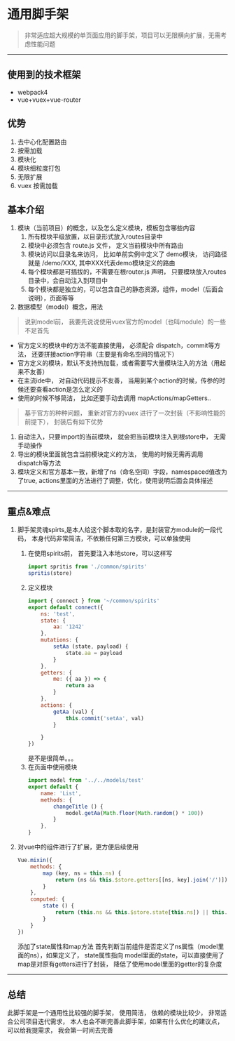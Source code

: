 通用脚手架
=======================
>非常适应超大规模的单页面应用的脚手架，项目可以无限横向扩展，无需考虑性能问题 
--------------------------
使用到的技术框架
-----------------------
* webpack4
* vue+vuex+vue-router

优势
-----------------------
1. 去中心化配置路由
2. 按需加载
3. 模块化
4. 模块细粒度打包
5. 无限扩展
6. vuex 按需加载

基本介绍
-----------------------
1. 模块（当前项目）的概念，以及怎么定义模块，模板包含哪些内容
    1. 所有模块平级放置，以目录形式放入routes目录中
    2. 模块中必须包含 route.js 文件， 定义当前模块中所有路由
    3. 模块访问以目录名来访问， 比如单前实例中定义了 demo模块， 访问路径就是  /demo/XXX, 其中XXX代表demo模块定义的路由
    4. 每个模块都是可插拔的，不需要在根router.js 声明， 只要模块放入routes目录中，会自动注入到项目中
    5. 每个模块都是独立的，可以包含自己的静态资源，组件，model（后面会说明），页面等等
2. 数据模型（model）概念，用法
>说到model前， 我要先说说使用vuex官方的model（也叫module）的一些不足首先
   *  官方定义的模块中的方法不能直接使用， 必须配合 dispatch，commit等方法， 还要拼接action字符串（主要是有命名空间的情况下）
   *  官方定义的模块，默认不支持热加载，或者需要写大量模块注入的方法（用起来不友善）
   *  在主流ide中， 对自动代码提示不友善， 当用到某个action的时候，传参的时候还要查看action是怎么定义的
   * 使用的时候不够简洁， 比如还要手动去调用 mapActions/mapGetters..
  
>基于官方的种种问题， 重新对官方的vuex 进行了一次封装（不影响性能的前提下）， 封装后有如下优势
   1. 自动注入，只要import的当前模块， 就会把当前模块注入到根store中， 无需手动操作
   2. 导出的模块里面就包含当前模块定义的方法， 使用的时候无需再调用dispatch等方法
   3. 模块定义和官方基本一致，新增了ns（命名空间）字段，namespaced值改为了true, actions里面的方法进行了调整，优化，使用说明后面会具体描述

-------------------
重点&难点
-----------------------

1. 脚手架灵魂spirts,是本人给这个脚本取的名字，是封装官方module的一段代码， 本身代码非常简洁，不依赖任何第三方模块，可以单独使用
    
    1. 在使用spirits前， 首先要注入本地store，可以这样写
        ~~~javascript
        import spritis from './common/spirits'
        spritis(store)
        ~~~
    2. 定义模块
        ~~~javascript
        import { connect } from '~/common/spirits'
        export default connect({
            ns: 'test',
            state: {
                aa: '1242'
            },
            mutations: {
                setAa (state, payload) {
                    state.aa = payload
                }
            },
            getters: {
                me: ({ aa }) => {
                    return aa
                }
            },
            actions: {
                getAa (val) {
                    this.commit('setAa', val)
                }
        
            }
        })
        ~~~
        是不是很简单。。。
    3. 在页面中使用模块
        ~~~javascript
        import model from '../../models/test'
        export default {
            name: 'List',
            methods: {
                changeTitle () {
                    model.getAa(Math.floor(Math.random() * 100))
                }
            },
        }
        ~~~
2. 对vue中的组件进行了扩展，更方便后续使用
    ~~~javascript
    Vue.mixin({
        methods: {
            map (key, ns = this.ns) {
                return (ns && this.$store.getters[[ns, key].join('/')]) || this.$store.getters[key]
            }
        },
        computed: {
            state () {
                return (this.ns && this.$store.state[this.ns]) || this.$store.state
            }
        }
    })
    ~~~
    添加了state属性和map方法
    首先判断当前组件是否定义了ns属性（model里面的ns），如果定义了， state属性指向 model里面的state，可以直接使用了
    map是对原有getters进行了封装， 降低了使用model里面的getter的复杂度

---------------------
总结
-------------------------
此脚手架是一个通用性比较强的脚手架， 使用简洁， 依赖的模块比较少， 非常适合公司项目迭代需求，
本人也会不断完善此脚手架，如果有什么优化的建议点， 可以给我提需求， 我会第一时间去完善
